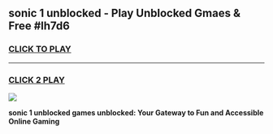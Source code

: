 
## sonic 1 unblocked - Play Unblocked Gmaes & Free #lh7d6
<h3>
<a href="https://news.freeplayer.one?title=sonic_1_unblocked&ref=03M">CLICK TO PLAY</a></h3>
<hr>

<h3>
<a href="https://news.freeplayer.one?title=sonic_1_unblocked&ref=03M">CLICK 2 PLAY</a>
  
</h3>

<a href="https://news.freeplayer.one?title=sonic_1_unblocked&ref=03M"><img src="https://clearcache.store/games.png"></a>


**sonic 1 unblocked games unblocked: Your Gateway to Fun and Accessible Online Gaming**
